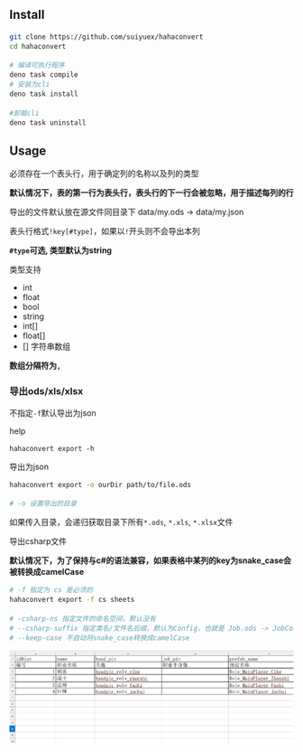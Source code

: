 ## Install

```bash
git clone https://github.com/suiyuex/hahaconvert
cd hahaconvert

# 编译可执行程序
deno task compile
# 安装为cli
deno task install

#卸载cli
deno task uninstall
```



## Usage

必须存在一个表头行，用于确定列的名称以及列的类型

**默认情况下，表的第一行为表头行，表头行的下一行会被忽略，用于描述每列的行**

导出的文件默认放在源文件同目录下
data/my.ods -> data/my.json

表头行格式`!key[#type]`，如果以`!`开头则不会导出本列

**`#type`可选, 类型默认为string**

类型支持

- int
- float
- bool
- string
- int[]
- float[]
- [] 字符串数组

**数组分隔符为`,`**


### 导出ods/xls/xlsx

不指定`-f`默认导出为json

help

```
hahaconvert export -h
```

导出为json

```bash
hahaconvert export -o ourDir path/to/file.ods

# -o 设置导出的目录
```

如果传入目录，会递归获取目录下所有`*.ods`, `*.xls`, `*.xlsx`文件



导出csharp文件

**默认情况下，为了保持与c#的语法兼容，如果表格中某列的key为snake_case会被转换成camelCase**

```bash
# -f 指定为 cs 是必须的
hahaconvert export -f cs sheets

# -csharp-ns 指定文件的命名空间，默认没有
# --csharp-suffix 指定类名/文件名后缀，默认为Config，也就是 Job.ods -> JobConfig.cs with class JobConfig
# --keep-case 不自动将snake_case转换成camelCase
```


![img](imgs/img1.png)